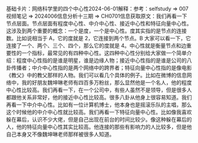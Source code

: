 

基础卡片：网络科学里的四个中心性2024-06-01解释：参考：selfstudy => 007视频笔记 => 2024006信息分析十三期 => CH0701信息获取原文：我们再看一下节点层面。节点层面有程度中心性、中介中心性、接近中心性和特征向量中心性。这涉及到两个重要的概念：一个是度，一个是中心性。度其实指的是节点的连接数。比如说相当于 A，它的度就是 2，它连接到两个节点。B 大家可以看一下，它连接了一个、两个、三个、四个，那么它的度就是 4。中心性就是衡量节点和边重要性的一个指标，最常见的有四种中心性。这四种中心性分别给大家做一个简单介绍：程度中心性指的是谁是明星，谁是边缘人物；接近中心性指的是谁是公司的八卦传播者；中介中心性指的是两个网络中的跨界者；特征向量中心性指的是像电影《教父》中的教父那样的人物。我们可以看几个具体的例子。比如在微博的信息网络中，我的好朋友魏坤琳老师有四百多万粉丝，那么显然他是一个名人，他的程度中心性比较高。我们再看一下，在一个公司中，有些人虽然不是领导，但是很多人都跟他关系非常好，他的接近中心性比较高。很多八卦从他身上很容易知道。我们再看一下中介中心性。比如有一位计算机博士，他本身也是摇滚乐队的主唱，那么这个时候他的中介中心性就比较高。我们再看一下特征向量中心性。比如像我喜欢躲在幕后，认识不少大佬，但是自己出现在前台的时间比较少。像这种躲在幕后的人，他的特征向量中心性其实比较高。他连接的那些有影响力的人比较多，但是他自己本身又不像魏坤琳老师那样被很多人知道。
